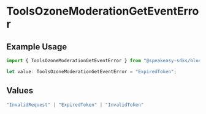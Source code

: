 # ToolsOzoneModerationGetEventError

## Example Usage

```typescript
import { ToolsOzoneModerationGetEventError } from "@speakeasy-sdks/bluesky/models/errors";

let value: ToolsOzoneModerationGetEventError = "ExpiredToken";
```

## Values

```typescript
"InvalidRequest" | "ExpiredToken" | "InvalidToken"
```